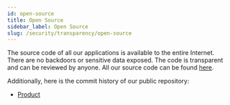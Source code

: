 ```yaml
---
id: open-source
title: Open Source
sidebar_label: Open Source
slug: /security/transparency/open-source
---
```


The source code of all our applications
is available to the entire Internet.
There are no backdoors
or sensitive data exposed.
The code is transparent
and can be reviewed by anyone.
All our source code can be found
[here](https://gitlab.com/fluidattacks).

Additionally,
here is the commit history
of our public repository:

- [Product](https://gitlab.com/fluidattacks/product/-/commits/master)
